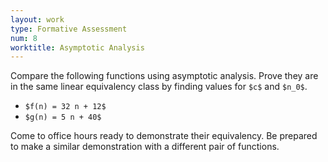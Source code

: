 ```yaml
---
layout: work
type: Formative Assessment
num: 8
worktitle: Asymptotic Analysis
---
```


Compare the following functions using asymptotic analysis. Prove they are
in the same linear equivalency class by finding values for `$c$` and `$n_0$`. 

* `$f(n) = 32 n + 12$`
* `$g(n) = 5 n + 40$`

Come to office hours ready to demonstrate their equivalency. 
Be prepared to make a similar demonstration with a different pair of functions.
